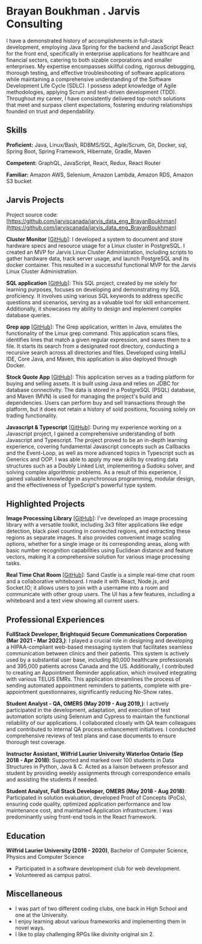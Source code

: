 # Brayan Boukhman . Jarvis Consulting

I have a demonstrated history of accomplishments in full-stack development, employing Java Spring for the backend and JavaScript React for the front end, specifically in enterprise applications for healthcare and financial sectors, catering to both sizable corporations and smaller enterprises. My expertise encompasses skillful coding, rigorous debugging, thorough testing, and effective troubleshooting of software applications while maintaining a comprehensive understanding of the Software Development Life Cycle (SDLC). I possess adept knowledge of Agile methodologies, applying Scrum and test-driven development (TDD). Throughout my career, I have consistently delivered top-notch solutions that meet and surpass client expectations, fostering enduring relationships founded on trust and dependability.

## Skills

**Proficient:** Java, Linux/Bash, RDBMS/SQL, Agile/Scrum, Git, Docker, sql, Spring Boot, Spring Framework, Hibernate, Gradle, Maven

**Competent:** GraphQL, JavaScript, React, Redux, React Router

**Familiar:** Amazon AWS, Selenium, Amazon Lambda, Amazon RDS, Amazon S3 bucket

## Jarvis Projects

Project source code: [https://github.com/jarviscanada/jarvis_data_eng_BrayanBoukhman](https://github.com/jarviscanada/jarvis_data_eng_BrayanBoukhman)


**Cluster Monitor** [[GitHub](https://github.com/jarviscanada/jarvis_data_eng_BrayanBoukhman/tree/master/linux_sql)]: I developed a system to document and store hardware specs and resource usage for a Linux cluster in PostgreSQL. I created an MVP for Jarvis Linux Cluster Administration, including scripts to gather hardware data, track server usage, and launch PostgreSQL and its docker container. This resulted in a successful functional MVP for the Jarvis Linux Cluster Administration.

**SQL application** [[GitHub](https://github.com/jarviscanada/jarvis_data_eng_BrayanBoukhman/tree/master/sql)]: This SQL project, created by me solely for learning purposes, focuses on developing and demonstrating my SQL proficiency. It involves using various SQL keywords to address specific questions and scenarios, serving as a valuable tool for skill enhancement. Additionally, it showcases my ability to design and implement complex database queries.

**Grep app** [[GitHub](https://github.com/jarviscanada/jarvis_data_eng_BrayanBoukhman/tree/master/core_java)]: The Grep application, written in Java, emulates the functionality of the Linux grep command. This application scans files, identifies lines that match a given regular expression, and saves them to a file. It starts its search from a designated root directory, conducting a recursive search across all directories and files. Developed using IntelliJ IDE, Core Java, and Maven, this application is also deployed through Docker.

**Stock Quote App** [[GitHub](https://github.com/jarviscanada/jarvis_data_eng_BrayanBoukhman/tree/master/core_java)]: This application serves as a trading platform for buying and selling assets. It is built using Java and relies on JDBC for database connectivity. The data is stored in a PostgreSQL (PSQL) database, and Maven (MVN) is used for managing the project's build and dependencies. Users can perform buy and sell transactions through the platform, but it does not retain a history of sold positions, focusing solely on trading functionality.

**Javascript & Typescript** [[GitHub](https://github.com/jarviscanada/jarvis_data_eng_BrayanBoukhman/tree/master/JavaScript)]: During my experience working on a Javascript project, I gained a comprehensive understanding of both Javascript and Typescript. The project proved to be an in-depth learning experience, covering fundamental Javascript concepts such as Callbacks and the Event-Loop, as well as more advanced topics in Typescript such as Generics and OOP. I was able to apply my new skills by creating data structures such as a Doubly Linked List, implementing a Sudoku solver, and solving complex algorithmic problems. As a result of this experience, I gained valuable knowledge in asynchronous programming, modular design, and the effectiveness of TypeScript's powerful type system.


## Highlighted Projects
**Image Processing Library** [[GitHub](https://github.com/bbrayan/Image_Processing_Library)]: I've developed an image processing library with a versatile toolkit, including 3x3 filter applications like edge detection, black pixel counting in connected regions, and extracting these regions as separate images. It also provides convenient image scaling options, whether for a single image or its corresponding areas, along with basic number recognition capabilities using Euclidean distance and feature vectors, making it a comprehensive solution for various image processing tasks.

**Real Time Chat Room** [[GitHub](https://github.com/bbrayan/Sand_Castle)]: Sand Castle is a simple real-time chat room and a collaborative whiteboard. I made it with React, Node.js, and Socket.IO; it allows users to join with a username into a room and communicate with other group users. The UI has a few features, including a whiteboard and a text view showing all current users.


## Professional Experiences

**FullStack Developer, Brightsquid Secure Communications Corporation (Mar 2021 - Mar 2023,)**: I played a crucial role in designing and developing a HIPAA-compliant web-based messaging system that facilitates seamless communication between clinics and their patients. This system is actively used by a substantial user base, including 80,000 healthcare professionals and 395,000 patients across Canada and the US. Additionally, I contributed to creating an Appointment Reminder application, which involved integrating with various TELUS EMRs. This application streamlines the process of sending automated appointment reminders to patients, complete with pre-appointment questionnaires, significantly reducing No-Show rates.

**Student Analyst - QA, OMERS (May 2019 - Aug 2019,)**: I actively participated in the development, adaptation, and execution of test automation scripts using Selenium and Cypress to maintain the functional reliability of our applications. I collaborated closely with QA team colleagues and contributed to internal QA process enhancement initiatives. I conducted comprehensive reviews of test plans and case documents to ensure thorough test coverage.

**Instructor Assistant, Wilfrid Laurier University Waterloo Ontario (Sep 2018 - Apr 2018)**: Supported and marked over 100 students in Data Structures in Python, Java & C. Acted as a liaison between professor and student by providing weekly assignments through correspondence emails and assisting the students if needed.

**Student Analyst, Full Stack Developer, OMERS (May 2018 - Aug 2018)**: Participated in solution evaluation, developed Proof of Concepts (PoCs), ensuring code quality, optimized application performance and low maintenance cost, and maintained Application infrastructure. I was predominantly using front-end tools in the React framework.


## Education
**Wilfrid Laurier University (2016 - 2020)**, Bachelor of Computer Science, Physics and Computer Science
- Participated in a software development club for web development.
- Volunteered as campus patrol.


## Miscellaneous
- I was part of two different coding clubs, one back in High School and one at the University.
- I enjoy learning about various frameworks and implementing them in novel ways.
- I like to play challenging RPGs like divinity original sin 2.